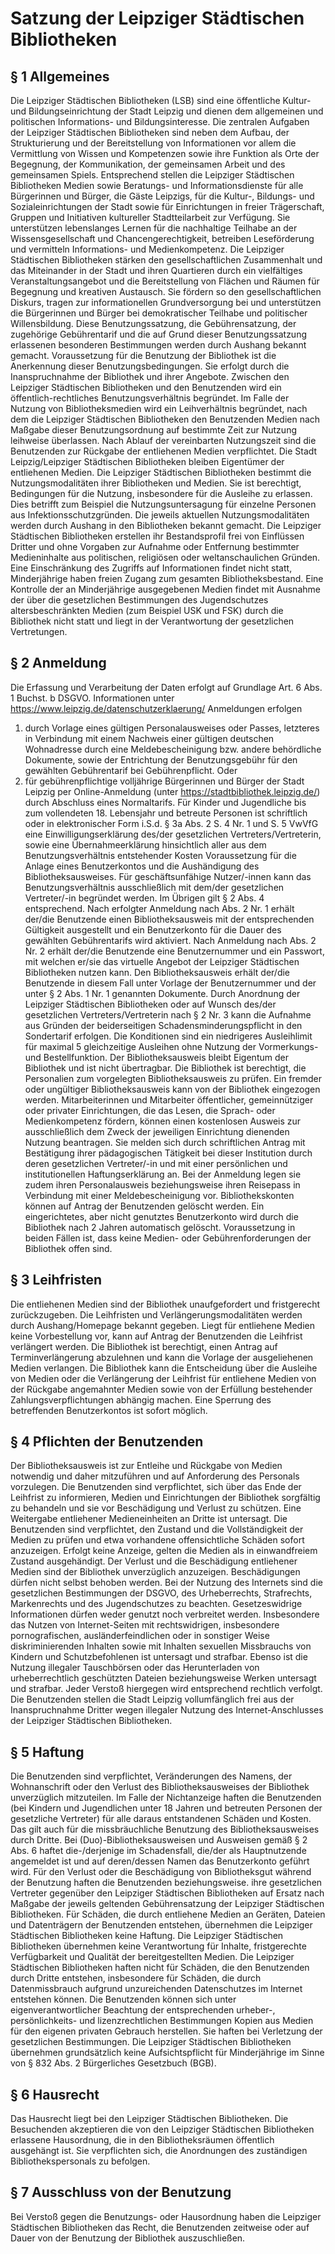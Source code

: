 # Satzung der Leipziger Städtischen Bibliotheken

## § 1 Allgemeines
Die Leipziger Städtischen Bibliotheken (LSB) sind eine öffentliche Kultur- und Bildungseinrichtung der Stadt Leipzig und dienen dem allgemeinen und politischen Informations- und Bildungsinteresse.
Die zentralen Aufgaben der Leipziger Städtischen Bibliotheken sind neben dem Aufbau, der Strukturierung und der Bereitstellung von Informationen vor allem die Vermittlung von Wissen und Kompetenzen sowie ihre Funktion als Orte der Begegnung, der Kommunikation, der gemeinsamen Arbeit und des gemeinsamen Spiels.
Entsprechend stellen die Leipziger Städtischen Bibliotheken Medien sowie Beratungs- und Informationsdienste für alle Bürgerinnen und Bürger, die Gäste Leipzigs, für die Kultur-, Bildungs- und Sozialeinrichtungen der Stadt sowie für Einrichtungen in freier Trägerschaft, Gruppen und Initiativen kultureller Stadtteilarbeit zur Verfügung. Sie unterstützen lebenslanges Lernen für die nachhaltige Teilhabe an der Wissensgesellschaft und Chancengerechtigkeit, betreiben Leseförderung und vermitteln Informations- und Medienkompetenz.
Die Leipziger Städtischen Bibliotheken stärken den gesellschaftlichen Zusammenhalt und das Miteinander in der Stadt und ihren Quartieren durch ein vielfältiges Veranstaltungsangebot und die Bereitstellung von Flächen und Räumen für Begegnung und kreativen Austausch. Sie fördern so den gesellschaftlichen Diskurs, tragen zur informationellen Grundversorgung bei und unterstützen die Bürgerinnen und Bürger bei demokratischer Teilhabe und politischer Willensbildung.
Diese Benutzungssatzung, die Gebührensatzung, der zugehörige Gebührentarif und die auf Grund dieser Benutzungssatzung erlassenen besonderen Bestimmungen werden durch Aushang bekannt gemacht. Voraussetzung für die Benutzung der Bibliothek ist die Anerkennung dieser Benutzungsbedingungen. Sie erfolgt durch die Inanspruchnahme der Bibliothek und ihrer Angebote.
Zwischen den Leipziger Städtischen Bibliotheken und den Benutzenden wird ein öffentlich-rechtliches Benutzungsverhältnis begründet. Im Falle der Nutzung von Bibliotheksmedien wird ein Leihverhältnis begründet, nach dem die Leipziger Städtischen Bibliotheken den Benutzenden Medien nach Maßgabe dieser Benutzungsordnung auf bestimmte Zeit zur Nutzung leihweise überlassen. Nach Ablauf der vereinbarten Nutzungszeit sind die Benutzenden zur Rückgabe der entliehenen Medien verpflichtet. Die Stadt Leipzig/Leipziger Städtischen Bibliotheken bleiben Eigentümer der entliehenen Medien.
Die Leipziger Städtischen Bibliotheken bestimmt die Nutzungsmodalitäten ihrer Bibliotheken und Medien. Sie ist berechtigt, Bedingungen für die Nutzung, insbesondere für die Ausleihe zu erlassen. Dies betrifft zum Beispiel die Nutzungsuntersagung für einzelne Personen aus Infektionsschutzgründen. Die jeweils aktuellen Nutzungsmodalitäten werden durch Aushang in den Bibliotheken bekannt gemacht.
Die Leipziger Städtischen Bibliotheken erstellen ihr Bestandsprofil frei von Einflüssen Dritter und ohne Vorgaben zur Aufnahme oder Entfernung bestimmter Medieninhalte aus politischen, religiösen oder weltanschaulichen Gründen. Eine Einschränkung des Zugriffs auf Informationen findet nicht statt, Minderjährige haben freien Zugang zum gesamten Bibliotheksbestand. Eine Kontrolle der an Minderjährige ausgegebenen Medien findet mit Ausnahme der über die gesetzlichen Bestimmungen des Jugendschutzes altersbeschränkten Medien (zum Beispiel USK und FSK) durch die Bibliothek nicht statt und liegt in der Verantwortung der gesetzlichen Vertretungen.

## § 2 Anmeldung
Die Erfassung und Verarbeitung der Daten erfolgt auf Grundlage Art. 6 Abs. 1 Buchst. b DSGVO. Informationen unter https://www.leipzig.de/datenschutzerklaerung/
Anmeldungen erfolgen
1. durch Vorlage eines gültigen Personalausweises oder Passes, letzteres in Verbindung mit einem Nachweis einer gültigen deutschen Wohnadresse durch eine Meldebescheinigung bzw. andere behördliche Dokumente, sowie der Entrichtung der Benutzungsgebühr für den gewählten Gebührentarif bei Gebührenpflicht.
Oder
2. für gebührenpflichtige volljährige Bürgerinnen und Bürger der Stadt Leipzig per Online-Anmeldung (unter https://stadtbibliothek.leipzig.de/) durch Abschluss eines Normaltarifs.
Für Kinder und Jugendliche bis zum vollendeten 18. Lebensjahr und betreute Personen ist schriftlich oder in elektronischer Form i.S.d. § 3a Abs. 2 S. 4 Nr. 1 und S. 5 VwVfG eine Einwilligungserklärung des/der gesetzlichen Vertreters/Vertreterin, sowie eine Übernahmeerklärung hinsichtlich aller aus dem Benutzungsverhältnis entstehender Kosten Voraussetzung für die Anlage eines Benutzerkontos und die Aushändigung des Bibliotheksausweises. Für geschäftsunfähige Nutzer/-innen kann das Benutzungsverhältnis ausschließlich mit dem/der gesetzlichen Vertreter/-in begründet werden. Im Übrigen gilt § 2 Abs. 4 entsprechend.
Nach erfolgter Anmeldung nach Abs. 2 Nr. 1 erhält der/die Benutzende einen Bibliotheksausweis mit der entsprechenden Gültigkeit ausgestellt und ein Benutzerkonto für die Dauer des gewählten Gebührentarifs wird aktiviert. Nach Anmeldung nach Abs. 2 Nr. 2 erhält der/die Benutzende eine Benutzernummer und ein Passwort, mit welchen er/sie das virtuelle Angebot der Leipziger Städtischen Bibliotheken nutzen kann. Den Bibliotheksausweis erhält der/die Benutzende in diesem Fall unter Vorlage der Benutzernummer und der unter § 2 Abs. 1 Nr. 1 genannten Dokumente.
Durch Anordnung der Leipziger Städtischen Bibliotheken oder auf Wunsch des/der gesetzlichen Vertreters/Vertreterin nach § 2 Nr. 3  kann die Aufnahme aus Gründen der beiderseitigen Schadensminderungspflicht in den Sondertarif erfolgen. Die Konditionen sind ein niedrigeres Ausleihlimit für maximal 5 gleichzeitige Ausleihen ohne Nutzung der Vormerkungs- und Bestellfunktion.
Der Bibliotheksausweis bleibt Eigentum der Bibliothek und ist nicht übertragbar. Die Bibliothek ist berechtigt, die Personalien zum vorgelegten Bibliotheksausweis zu prüfen. Ein fremder oder ungültiger Bibliotheksausweis kann von der Bibliothek eingezogen werden.
Mitarbeiterinnen und Mitarbeiter öffentlicher, gemeinnütziger oder privater Einrichtungen, die das Lesen, die Sprach- oder Medienkompetenz fördern, können einen kostenlosen Ausweis zur ausschließlich dem Zweck der jeweiligen Einrichtung dienenden Nutzung beantragen. Sie melden sich durch schriftlichen Antrag mit Bestätigung ihrer pädagogischen Tätigkeit bei dieser Institution durch deren gesetzlichen Vertreter/-in und mit einer persönlichen und institutionellen Haftungserklärung an. Bei der Anmeldung legen sie zudem ihren Personalausweis beziehungsweise ihren Reisepass in Verbindung mit einer Meldebescheinigung vor.
Bibliothekskonten können auf Antrag der Benutzenden gelöscht werden. Ein eingerichtetes, aber nicht genutztes Benutzerkonto wird durch die Bibliothek nach 2 Jahren automatisch gelöscht. Voraussetzung in beiden Fällen ist, dass keine Medien- oder Gebührenforderungen der Bibliothek offen sind.

## § 3 Leihfristen
Die entliehenen Medien sind der Bibliothek unaufgefordert und fristgerecht zurückzugeben. Die Leihfristen und Verlängerungsmodalitäten werden durch Aushang/Homepage bekannt gegeben.
Liegt für entliehene Medien keine Vorbestellung vor, kann auf Antrag der Benutzenden die Leihfrist verlängert werden.
Die Bibliothek ist berechtigt, einen Antrag auf Terminverlängerung abzulehnen und kann die Vorlage der ausgeliehenen Medien verlangen.
Die Bibliothek kann die Entscheidung über die Ausleihe von Medien oder die Verlängerung der Leihfrist für entliehene Medien von der Rückgabe angemahnter Medien sowie von der Erfüllung bestehender Zahlungsverpflichtungen abhängig machen. Eine Sperrung des betreffenden Benutzerkontos ist sofort möglich.

## § 4 Pflichten der Benutzenden
Der Bibliotheksausweis ist zur Entleihe und Rückgabe von Medien notwendig und daher mitzuführen und auf Anforderung des Personals vorzulegen.
Die Benutzenden sind verpflichtet, sich über das Ende der Leihfrist zu informieren, Medien und Einrichtungen der Bibliothek sorgfältig zu behandeln und sie vor Beschädigung und Verlust zu schützen. Eine Weitergabe entliehener Medieneinheiten an Dritte ist untersagt.
Die Benutzenden sind verpflichtet, den Zustand und die Vollständigkeit der Medien zu prüfen und etwa vorhandene offensichtliche Schäden sofort anzuzeigen. Erfolgt keine Anzeige, gelten die Medien als in einwandfreiem Zustand ausgehändigt.
Der Verlust und die Beschädigung entliehener Medien sind der Bibliothek unverzüglich anzuzeigen. Beschädigungen dürfen nicht selbst behoben werden.
Bei der Nutzung des Internets sind die gesetzlichen Bestimmungen der DSGVO, des Urheberrechts, Strafrechts, Markenrechts und des Jugendschutzes zu beachten. Gesetzeswidrige Informationen dürfen weder genutzt noch verbreitet werden.
Insbesondere das Nutzen von Internet-Seiten mit rechtswidrigen, insbesondere pornografischen, ausländerfeindlichen oder in sonstiger Weise diskriminierenden Inhalten sowie mit Inhalten sexuellen Missbrauchs von Kindern und Schutzbefohlenen ist untersagt und strafbar.
Ebenso ist die Nutzung illegaler Tauschbörsen oder das Herunterladen von urheberrechtlich geschützten Dateien beziehungsweise Werken untersagt und strafbar.
Jeder Verstoß hiergegen wird entsprechend rechtlich verfolgt.
Die Benutzenden stellen die Stadt Leipzig vollumfänglich frei aus der Inanspruchnahme Dritter wegen illegaler Nutzung des Internet-Anschlusses der Leipziger Städtischen Bibliotheken.
## § 5 Haftung
Die Benutzenden sind verpflichtet, Veränderungen des Namens, der Wohnanschrift oder den Verlust des Bibliotheksausweises der Bibliothek unverzüglich mitzuteilen. Im Falle der Nichtanzeige haften die Benutzenden (bei Kindern und Jugendlichen unter 18 Jahren und betreuten Personen der gesetzliche Vertreter) für alle daraus entstandenen Schäden und Kosten. Das gilt auch für die missbräuchliche Benutzung des Bibliotheksausweises durch Dritte.
Bei (Duo)-Bibliotheksausweisen und Ausweisen gemäß § 2 Abs. 6 haftet die-/derjenige im Schadensfall, die/der als Hauptnutzende angemeldet ist und auf deren/dessen Namen das Benutzerkonto geführt wird.
Für den Verlust oder die Beschädigung von Bibliotheksgut während der Benutzung haften die Benutzenden beziehungsweise. ihre gesetzlichen Vertreter gegenüber den Leipziger Städtischen Bibliotheken auf Ersatz nach Maßgabe der jeweils geltenden Gebührensatzung der Leipziger Städtischen Bibliotheken.
Für Schäden, die durch entliehene Medien an Geräten, Dateien und Datenträgern der Benutzenden entstehen, übernehmen die Leipziger Städtischen Bibliotheken keine Haftung.
Die Leipziger Städtischen Bibliotheken übernehmen keine Verantwortung für Inhalte, fristgerechte Verfügbarkeit und Qualität der bereitgestellten Medien.
Die Leipziger Städtischen Bibliotheken haften nicht für Schäden, die den Benutzenden durch Dritte entstehen, insbesondere für Schäden, die durch Datenmissbrauch aufgrund unzureichenden Datenschutzes im Internet entstehen können.
Die Benutzenden können sich unter eigenverantwortlicher Beachtung der entsprechenden urheber-, persönlichkeits- und lizenzrechtlichen Bestimmungen Kopien aus Medien für den eigenen privaten Gebrauch herstellen. Sie haften bei Verletzung der gesetzlichen Bestimmungen.
Die Leipziger Städtischen Bibliotheken übernehmen grundsätzlich keine Aufsichtspflicht für Minderjährige im Sinne von § 832 Abs. 2 Bürgerliches Gesetzbuch (BGB).

## § 6 Hausrecht
Das Hausrecht liegt bei den Leipziger Städtischen Bibliotheken. Die Besuchenden akzeptieren die von den Leipziger Städtischen Bibliotheken erlassene Hausordnung, die in den Bibliotheksräumen öffentlich ausgehängt ist. Sie verpflichten sich, die Anordnungen des zuständigen Bibliothekspersonals zu befolgen.

## § 7 Ausschluss von der Benutzung
Bei Verstoß gegen die Benutzungs- oder Hausordnung haben die Leipziger Städtischen Bibliotheken das Recht, die Benutzenden zeitweise oder auf Dauer von der Benutzung der Bibliothek auszuschließen.